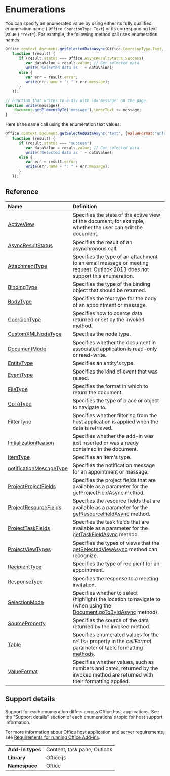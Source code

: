 
# Enumerations

You can specify an enumerated value by using either its fully qualified enumeration name ( `Office.CoercionType.Text`) or its corresponding text value ( `"text"`). For example, the following method call uses enumeration names:


```js
Office.context.document.getSelectedDataAsync(Office.CoercionType.Text, {valueFormat:Office.ValueFormat.Unformatted, filterType:Office.FilterType.All},
   function (result) {
      if (result.status === Office.AsyncResultStatus.Success)
         var dataValue = result.value; // Get selected data.
         write('Selected data is ' + dataValue);
      else {
         var err = result.error;
         write(err.name + ": " + err.message);
      }
   });

// Function that writes to a div with id='message' on the page.
function write(message){
    document.getElementById('message').innerText += message;
}
```


Here's the same call using the enumeration text values:




```js
Office.context.document.getSelectedDataAsync("text", {valueFormat:"unformatted", filterType:"all"},
   function (result) {
      if (result.status === "success")
         var dataValue = result.value; // Get selected data.
         write('Selected data is ' + dataValue);
      else {
         var err = result.error;
         write(err.name + ": " + err.message);
      }
   });
```


## Reference



|**Name**|**Definition**|
|:-----|:-----|
|[ActiveView](activeview-enumeration.md)|Specifies the state of the active view of the document, for example, whether the user can edit the document.|
|[AsyncResultStatus](asyncresultstatus-enumeration.md)|Specifies the result of an asynchronous call.|
|[AttachmentType](http://msdn.microsoft.com/library/83883a47-a937-4afb-a55e-e789057335c4%28Office.15%29.aspx)|Specifies the type of an attachment to an email message or meeting request. Outlook 2013 does not support this enumeration.|
|[BindingType](bindingtype-enumeration.md)|Specifies the type of the binding object that should be returned.|
|[BodyType](http://msdn.microsoft.com/library/31350fe6-4c42-4cbb-a5b2-4fb2d360fa11%28Office.15%29.aspx)|Specifies the text type for the body of an appointment or message.|
|[CoercionType](coerciontype-enumeration.md)|Specifies how to coerce data returned or set by the invoked method.|
|[CustomXMLNodeType](customxmlnodetype-enumeration.md)|Specifies the node type.|
|[DocumentMode](documentmode-enumeration.md)|Specifies whether the document in associated application is read-only or read-write. |
|[EntityType](http://msdn.microsoft.com/library/0035be38-8a65-4693-bcc4-0a8dd7b1495b%28Office.15%29.aspx)|Specifies an entity's type.|
|[EventType](eventtype-enumeration.md)|Specifies the kind of event that was raised.|
|[FileType](filetype-enumeration.md)|Specifies the format in which to return the document.|
|[GoToType](gototype-enumeration.md)|Specifies the type of place or object to navigate to.|
|[FilterType](filtertype-enumeration.md)|Specifies whether filtering from the host application is applied when the data is retrieved.|
|[InitializationReason](initializationreason-enumeration.md)|Specifies whether the add-in was just inserted or was already contained in the document.|
|[ItemType](http://msdn.microsoft.com/library/e0bb23fd-f360-4b0f-b72c-1cf08d4cab3f%28Office.15%29.aspx)|Specifies an item's type.|
|[notificationMessageType](http://msdn.microsoft.com/library/ff00c89d-0019-4545-a95b-7ed0db712ce9%28Office.15%29.aspx)|Specifies the notification message for an appointment or message.|
|[ProjectProjectFields](projectprojectfields-enumeration.md)|Specifies the project fields that are available as a parameter for the [getProjectFieldAsync](projectdocument.getprojectfieldasync.md) method.|
|[ProjectResourceFields](projectresourcefields-enumeration.md)|Specifies the resource fields that are available as a parameter for the [getResourceFieldAsync](projectdocument.gettaskfieldasync.md) method.|
|[ProjectTaskFields](projecttaskfields-enumeration.md)|Specifies the task fields that are available as a parameter for the [getTaskFieldAsync](projectdocument.gettaskfieldasync.md) method.|
|[ProjectViewTypes](projectviewtypes-enumeration.md)|Specifies the types of views that the [getSelectedViewAsync](projectdocument.getselectedviewasync.md) method can recognize.|
|[RecipientType](http://msdn.microsoft.com/library/6e7c4029-6e52-47f6-98d2-4cd3ce7bd8b4%28Office.15%29.aspx)|Specifies the type of recipient for an appointment.|
|[ResponseType](http://msdn.microsoft.com/library/b3e723ca-4be0-4846-ad97-0eecab4355eb%28Office.15%29.aspx)|Specifies the response to a meeting invitation.|
|[SelectionMode](selectionmode-enumeration.md)|Specifies whether to select (highlight) the location to navigate to (when using the [Document.goToByIdAsync](document.gotobyidasync.md) method).|
|[SourceProperty](http://msdn.microsoft.com/library/6a209a7f-57cd-4dc3-869e-07b0f5928b28%28Office.15%29.aspx)|Specifies the source of the data returned by the invoked method.|
|[Table](table-enumeration.md)|Specifies enumerated values for the  `cells:` property in the _cellFormat_ parameter of [table formatting methods](../../docs/develop/format-tables-in-add-ins-for-excel.md).|
|[ValueFormat](valueformat-enumeration.md)|Specifies whether values, such as numbers and dates, returned by the invoked method are returned with their formatting applied.|

## Support details


Support for each enumeration differs across Office host applications. See the "Support details" section of each enumerations's topic for host support information.

For more information about Office host application and server requirements, see [Requirements for running Office Add-ins](../../docs/overview/requirements-for-running-office-add-ins.md).


|||
|:-----|:-----|
|**Add-in types**|Content, task pane, Outlook|
|**Library**|Office.js|
|**Namespace**|Office|
